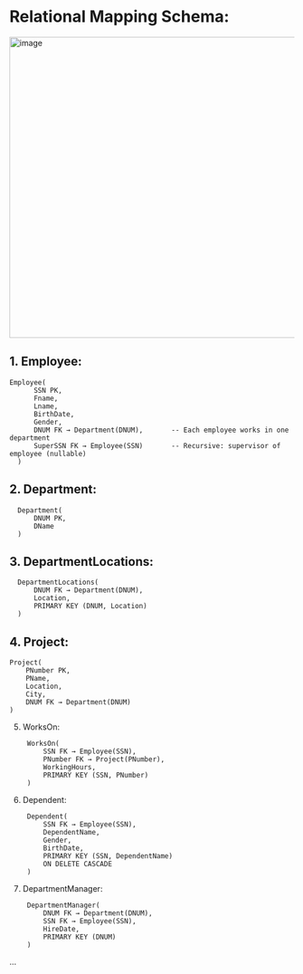 # Relational Mapping Schema:



<img width="1358" height="532" alt="image" src="https://github.com/user-attachments/assets/cd137e6f-2184-4770-be63-7f4eeb1e92ec" />




## 1. Employee: 

    Employee(
          SSN PK,
          Fname,
          Lname,
          BirthDate,
          Gender,
          DNUM FK → Department(DNUM),       -- Each employee works in one department
          SuperSSN FK → Employee(SSN)       -- Recursive: supervisor of employee (nullable)
      )



## 2. Department:

      Department(
          DNUM PK,
          DName
      )

      

## 3. DepartmentLocations:


      DepartmentLocations(
          DNUM FK → Department(DNUM),
          Location,
          PRIMARY KEY (DNUM, Location)
      )

      

## 4. Project:



    Project(
        PNumber PK,
        PName,
        Location,
        City,
        DNUM FK → Department(DNUM)
    )
    

5. WorksOn:
   
    
        WorksOn(
            SSN FK → Employee(SSN),
            PNumber FK → Project(PNumber),
            WorkingHours,
            PRIMARY KEY (SSN, PNumber)
        )    


6. Dependent:
   

        Dependent(
            SSN FK → Employee(SSN),
            DependentName,
            Gender,
            BirthDate,
            PRIMARY KEY (SSN, DependentName)
            ON DELETE CASCADE
        )



7. DepartmentManager:
   

        DepartmentManager(
            DNUM FK → Department(DNUM),
            SSN FK → Employee(SSN),
            HireDate,
            PRIMARY KEY (DNUM)
        )


...

